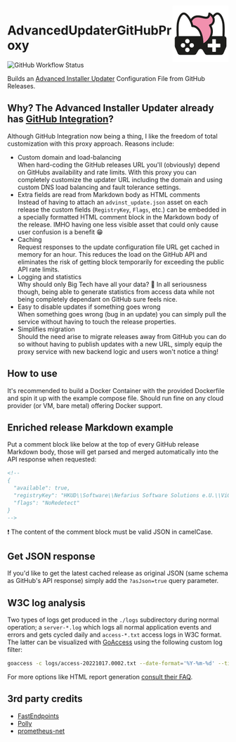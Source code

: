 <img src="assets/NSS-128x128.png" align="right" />

# AdvancedUpdaterGitHubProxy

![GitHub Workflow Status](https://img.shields.io/github/actions/workflow/status/nefarius/AdvancedUpdaterGitHubProxy/docker-image.yml)

Builds an [Advanced Installer Updater](https://www.advancedinstaller.com/user-guide/updater.html) Configuration File from GitHub Releases.

## Why? The Advanced Installer Updater already has [GitHub Integration](https://www.advancedinstaller.com/user-guide/qa-github-updater-integration.html#qa-github-updater-integration)?

Although GitHub Integration now being a thing, I like the freedom of total customization with this proxy approach. Reasons include:

- Custom domain and load-balancing  
When hard-coding the GitHub releases URL you'll (obviously) depend on GitHubs availability and rate limits. With this proxy you can completely customize the updater URL including the domain and using custom DNS load balancing and fault tolerance settings.
- Extra fields are read from Markdown body as HTML comments  
Instead of having to attach an `advinst_update.json` asset on each release the custom fields (`RegistryKey`, `Flags`, etc.) can be embedded in a specially formatted HTML comment block in the Markdown body of the release. IMHO having one less visible asset that could only cause user confusion is a benefit 😁
- Caching  
Request responses to the update configuration file URL get cached in memory for an hour. This reduces the load on the GitHub API and eliminates the risk of getting block temporarily for exceeding the public API rate limits.
- Logging and statistics  
Why should only Big Tech have all your data? 🤣 In all seriousness though, being able to generate statistics from access data while not being completely dependant on GitHub sure feels nice.
- Easy to disable updates if something goes wrong  
When something goes wrong (bug in an update) you can simply pull the service without having to touch the release properties.
- Simplifies migration  
Should the need arise to migrate releases away from GitHub you can do so without having to publish updates with a new URL, simply equip the proxy service with new backend logic and users won't notice a thing!

## How to use

It's recommended to build a Docker Container with the provided Dockerfile and spin it up with the example compose file. Should run fine on any cloud provider (or VM, bare metal) offering Docker support.

## Enriched release Markdown example

Put a comment block like below at the top of every GitHub release Markdown body, those will get parsed and merged automatically into the API response when requested:

```md
<!--
{
  "available": true,
  "registryKey": "HKUD\\Software\\Nefarius Software Solutions e.U.\\ViGEm Bus Driver\\Version",
  "flags": "NoRedetect"
}
-->
```

❗ The content of the comment block must be valid JSON in camelCase.

## Get JSON response

If you'd like to get the latest cached release as original JSON (same schema as GitHub's API response) simply add the `?asJson=true` query parameter.

## W3C log analysis

Two types of logs get produced in the `./logs` subdirectory during normal operation; a `server-*.log` which logs all normal application events and errors and gets cycled daily and `access-*.txt` access logs in W3C format. The latter can be visualized with [GoAccess](https://goaccess.io/) using the following custom log filter:

```bash
goaccess -c logs/access-20221017.0002.txt --date-format='%Y-%m-%d' --time-format='%H:%M:%S' --log-format='%d %t %h %^ %^ %^ %^ %m %U %^ %s %L %^ %v %u %^ %^'
```

For more options like HTML report generation [consult their FAQ](https://goaccess.io/faq).

## 3rd party credits

- [FastEndpoints](https://github.com/FastEndpoints/Library)
- [Polly](https://github.com/App-vNext/Polly)
- [prometheus-net](https://github.com/prometheus-net/prometheus-net)
